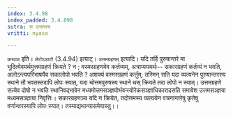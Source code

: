 ```yaml
---
index: 3.4.98
index_padded: 3.4.098
sutra: स उत्तमस्य
vritti: nyasa

---
```

`करवाव` इति। `लेटोऽडाटौ` (3.4.94) इत्याट्। `उत्तमग्रहणम्` इत्यादि। यदि तर्हि पुरुषान्तरे मा भूदित्येवमर्थमुत्तमग्रहणं क्रियते ? न ; वस्मस्ग्रहणमेव कर्त्तव्यम्, अत्राप्ययमर्थः-- सकारग्रहणं कर्तव्यं न भवति, अलोऽन्त्यपरिभाषयैव सकालोपो भवति ? अशक्यं वस्मस्ग्रहणं कर्त्तुम्; तस्मिन् सति यदा व्यत्यनेन पुरुषान्तरस्य स्थाने तौ भवतस्तदापि लोपः स्यात्, यदा चोत्तमपुरुषस्य स्थाने थस् क्रियते तदा लोपो न स्यात्। उत्तमग्रहणे सत्येव दोषो न भवति स्थानिवद्भावेन मध्यमोत्तमसञ्ज्ञयोर्भवन्त्योरेकसञ्ज्ञाधिकारादसति समावेश उत्तमसञ्ज्ञया मध्यमसञ्ज्ञाया निवृत्तिः। सकारग्रहणञ्च यदि न क्रियेत, तदोत्तमस्य व्यत्ययेन वचनान्तरेषु कृतेषु वर्णान्तरस्यापि लोपः स्यात्। तस्माद्यथान्यासमेवास्तु।।